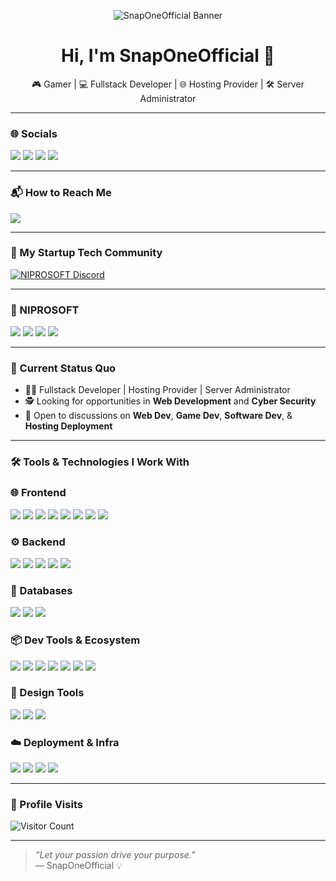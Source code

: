 <p align="center">
  <img src="https://i.imgur.com/VSP0aHm.jpg" alt="SnapOneOfficial Banner">
</p>

<h1 align="center">Hi, I'm SnapOneOfficial 👋</h1>

<p align="center">
  🎮 Gamer | 💻 Fullstack Developer | 🌐 Hosting Provider | 🛠️ Server Administrator
</p>

---

### 🌐 Socials

<a href="https://www.youtube.com/@SnapOneOfficial"><img src="https://img.shields.io/badge/YouTube-FF0000?style=for-the-badge&logo=youtube&logoColor=white"></a>
<a href="https://instagram.com/snaponeph"><img src="https://img.shields.io/badge/Instagram-E4405F?style=for-the-badge&logo=instagram&logoColor=white"></a>
<a href="https://www.linkedin.com/in/christian-louie-corpin-723962288/"><img src="https://img.shields.io/badge/LinkedIn-0077B5?style=for-the-badge&logo=linkedin&logoColor=white"></a>
<a href="https://www.facebook.com/itslouieniproc143/"><img src="https://img.shields.io/badge/Facebook-1877F2?style=for-the-badge&logo=facebook&logoColor=white"></a>

---

### 📬 How to Reach Me

<a href="mailto:niprosoft@gmail.com">
  <img src="https://img.shields.io/badge/niprosoft@gmail.com-7B83EB?style=for-the-badge&logo=gmail&logoColor=white">
</a>

---

### 🧠 My Startup Tech Community

[![NIPROSOFT Discord](https://discordapp.com/api/guilds/1141541452627853312/widget.png?style=banner2)](https://discord.gg/2xP47N89Ja)

---

### 🚀 NIPROSOFT

<a href="https://www.linkedin.com/company/niprosoft/"><img src="https://img.shields.io/badge/LinkedIn-0077B5?style=for-the-badge&logo=linkedin&logoColor=white"></a>
<a href="https://www.facebook.com/niprosoftofficial/"><img src="https://img.shields.io/badge/Facebook-1877F2?style=for-the-badge&logo=facebook&logoColor=white"></a>
<a href="https://instagram.com/niprosoft"><img src="https://img.shields.io/badge/Instagram-E4405F?style=for-the-badge&logo=instagram&logoColor=white"></a>
<a href="https://m.youtube.com/niprosoft"><img src="https://img.shields.io/badge/YouTube-FF0000?style=for-the-badge&logo=youtube&logoColor=white"></a>

---

### 💼 Current Status Quo

- 🧑‍💻 Fullstack Developer | Hosting Provider | Server Administrator  
- 🕵️ Looking for opportunities in **Web Development** and **Cyber Security**  
- 💬 Open to discussions on **Web Dev**, **Game Dev**, **Software Dev**, & **Hosting Deployment**

---

### 🛠️ Tools & Technologies I Work With

### 🌐 Frontend
<img src="https://img.shields.io/badge/html5-%23E34F26.svg?style=for-the-badge&logo=html5&logoColor=white"> <img src="https://img.shields.io/badge/css3%20-%2314354C.svg?style=for-the-badge&logo=css3&logoColor=white"> <img src="https://img.shields.io/badge/javascript-%23323330.svg?style=for-the-badge&logo=javascript&logoColor=%23F7DF1E"> <img src="https://img.shields.io/badge/typescript-%23007ACC.svg?style=for-the-badge&logo=typescript&logoColor=white"> <img src="https://img.shields.io/badge/react-%2320232a.svg?style=for-the-badge&logo=react&logoColor=%2361DAFB"> <img src="https://img.shields.io/badge/next.js-black?style=for-the-badge&logo=next.js&logoColor=white"> <img src="https://img.shields.io/badge/tailwindcss-%2338B2AC.svg?style=for-the-badge&logo=tailwind-css&logoColor=white"> <img src="https://img.shields.io/badge/sass-%23CC6699.svg?style=for-the-badge&logo=sass&logoColor=white">
### ⚙️ Backend
<img src="https://img.shields.io/badge/node.js-%23008CC1.svg?style=for-the-badge&logo=node.js&logoColor=white"> <img src="https://img.shields.io/badge/express.js-%23404d59.svg?style=for-the-badge&logo=express&logoColor=white"> <img src="https://img.shields.io/badge/nestjs-%23E0234E.svg?style=for-the-badge&logo=nestjs&logoColor=white"> <img src="https://img.shields.io/badge/python-%2314354C.svg?style=for-the-badge&logo=python&logoColor=white"> <img src="https://img.shields.io/badge/php-%23777BB4.svg?style=for-the-badge&logo=php&logoColor=white">
### 💾 Databases
<img src="https://img.shields.io/badge/mongodb-%2347A248.svg?style=for-the-badge&logo=mongodb&logoColor=white"> <img src="https://img.shields.io/badge/mysql-%2300f.svg?style=for-the-badge&logo=mysql&logoColor=white"> <img src="https://img.shields.io/badge/firebase-%23039BE5.svg?style=for-the-badge&logo=firebase">
### 📦 Dev Tools & Ecosystem
<img src="https://img.shields.io/badge/git-%23F05032.svg?style=for-the-badge&logo=git&logoColor=white"> <img src="https://img.shields.io/badge/github-%23181717.svg?style=for-the-badge&logo=github&logoColor=white"> <img src="https://img.shields.io/badge/vscode-007ACC?style=for-the-badge&logo=visual-studio-code&logoColor=white"> <img src="https://img.shields.io/badge/postman-%23FF6C37.svg?style=for-the-badge&logo=postman&logoColor=white"> <img src="https://img.shields.io/badge/docker-%232496ED.svg?style=for-the-badge&logo=docker&logoColor=white"> <img src="https://img.shields.io/badge/npm-%23CB3837.svg?style=for-the-badge&logo=npm&logoColor=white"> <img src="https://img.shields.io/badge/yarn-%232C8EBB.svg?style=for-the-badge&logo=yarn&logoColor=white">
### 🎨 Design Tools
<img src="https://img.shields.io/badge/canva-%2300C4CC.svg?style=for-the-badge&logo=canva&logoColor=white"> <img src="https://img.shields.io/badge/figma-%23F24E1E.svg?style=for-the-badge&logo=figma&logoColor=white"> <img src="https://img.shields.io/badge/adobe%20xd-%23FF61F6.svg?style=for-the-badge&logo=adobe-xd&logoColor=white">
### ☁️ Deployment & Infra
<img src="https://img.shields.io/badge/vercel-%23000000.svg?style=for-the-badge&logo=vercel&logoColor=white"> <img src="https://img.shields.io/badge/netlify-%2300C7B7.svg?style=for-the-badge&logo=netlify&logoColor=white"> <img src="https://img.shields.io/badge/cloudflare-F38020?style=for-the-badge&logo=Cloudflare&logoColor=white"> <img src="https://img.shields.io/badge/nginx-%23009639.svg?style=for-the-badge&logo=nginx&logoColor=white">

---

### 🧮 Profile Visits

![Visitor Count](https://profile-counter.glitch.me/snaponeph/count.svg)

---

> *“Let your passion drive your purpose.”*  
> — SnapOneOfficial 💡

